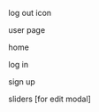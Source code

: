 log out icon
<i class="fa-solid fa-arrow-right-from-bracket"></i>

user page
<i class="fa-solid fa-user"></i>

home
<i class="fa-solid fa-house"></i>

log in
<i class="fa-solid fa-arrow-right-to-bracket"></i>

sign up
<i class="fa-solid fa-user-plus"></i>

sliders [for edit modal]
<i class="fa-solid fa-sliders"></i>
